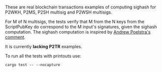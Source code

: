 These are real blockchain transactions examples of computing sighash for P2WKH, P2MS, P2SH multisig and P2WSH multisigs.

For M of N multisigs, the tests verify that M from the N keys from the ScriptPubKey do correspond to the M input's signatures, given the sighash computation.
The sighash computation is inspired by [Andrew Poelstra's comment](https://bitcoin.stackexchange.com/a/117478/137810).

It is currently **lacking P2TR** examples.

To run all the tests with printouts use:

`cargo test -- --nocapture`

